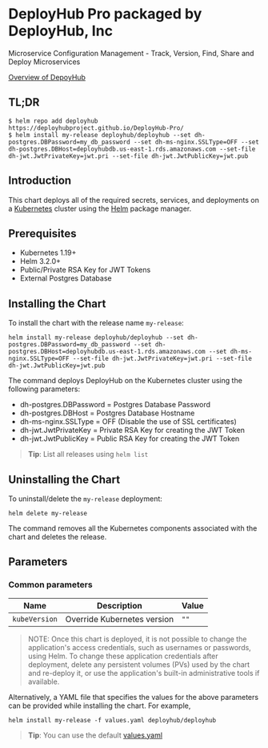 <!--- app-name: WordPress -->

# DeployHub Pro packaged by DeployHub, Inc

Microservice Configuration Management - Track, Version, Find, Share and Deploy Microservices

[Overview of DepoyHub](https://www.deployhuyb.com)

## TL;DR

```console
$ helm repo add deployhub https://deployhubproject.github.io/DeployHub-Pro/
$ helm install my-release deployhub/deployhub --set dh-postgres.DBPassword=my_db_password --set dh-ms-nginx.SSLType=OFF --set dh-postgres.DBHost=deployhubdb.us-east-1.rds.amazonaws.com --set-file dh-jwt.JwtPrivateKey=jwt.pri --set-file dh-jwt.JwtPublicKey=jwt.pub
```

## Introduction

This chart deploys all of the required secrets, services, and deployments on a [Kubernetes](https://kubernetes.io) cluster using the [Helm](https://helm.sh) package manager.

## Prerequisites

- Kubernetes 1.19+
- Helm 3.2.0+
- Public/Private RSA Key for JWT Tokens
- External Postgres Database

## Installing the Chart

To install the chart with the release name `my-release`:

```console
helm install my-release deployhub/deployhub --set dh-postgres.DBPassword=my_db_password --set dh-postgres.DBHost=deployhubdb.us-east-1.rds.amazonaws.com --set dh-ms-nginx.SSLType=OFF --set-file dh-jwt.JwtPrivateKey=jwt.pri --set-file dh-jwt.JwtPublicKey=jwt.pub
```

The command deploys DeployHub on the Kubernetes cluster using the following parameters:
- dh-postgres.DBPassword = Postgres Database Password
- dh-postgres.DBHost = Postgres Database Hostname
- dh-ms-nginx.SSLType = OFF (Disable the use of SSL certificates)
- dh-jwt.JwtPrivateKey = Private RSA Key for creating the JWT Token
- dh-jwt.JwtPublicKey = Public RSA Key for creating the JWT Token

> **Tip**: List all releases using `helm list`

## Uninstalling the Chart

To uninstall/delete the `my-release` deployment:

```console
helm delete my-release
```

The command removes all the Kubernetes components associated with the chart and deletes the release.

## Parameters

### Common parameters

| Name                     | Description                                                                                  | Value           |
| ------------------------ | -------------------------------------------------------------------------------------------- | --------------- |
| `kubeVersion`            | Override Kubernetes version                                                                  | `""`            |


> NOTE: Once this chart is deployed, it is not possible to change the application's access credentials, such as usernames or passwords, using Helm. To change these application credentials after deployment, delete any persistent volumes (PVs) used by the chart and re-deploy it, or use the application's built-in administrative tools if available.

Alternatively, a YAML file that specifies the values for the above parameters can be provided while installing the chart. For example,

```console
helm install my-release -f values.yaml deployhub/deployhub
```

> **Tip**: You can use the default [values.yaml](values.yaml)
